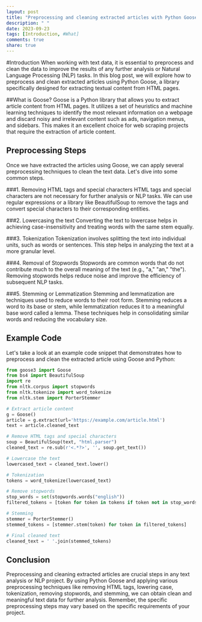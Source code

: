 ```yaml
---
layout: post
title: "Preprocessing and cleaning extracted articles with Python Goose"
description: " "
date: 2023-09-23
tags: [Introduction, #What]
comments: true
share: true
---
```


#Introduction
When working with text data, it is essential to preprocess and clean the data to improve the results of any further analysis or Natural Language Processing (NLP) tasks. In this blog post, we will explore how to preprocess and clean extracted articles using Python Goose, a library specifically designed for extracting textual content from HTML pages.

##What is Goose?
Goose is a Python library that allows you to extract article content from HTML pages. It utilizes a set of heuristics and machine learning techniques to identify the most relevant information on a webpage and discard noisy and irrelevant content such as ads, navigation menus, and sidebars. This makes it an excellent choice for web scraping projects that require the extraction of article content.

## Preprocessing Steps
Once we have extracted the articles using Goose, we can apply several preprocessing techniques to clean the text data. Let's dive into some common steps.

###1. Removing HTML tags and special characters
HTML tags and special characters are not necessary for further analysis or NLP tasks. We can use regular expressions or a library like BeautifulSoup to remove the tags and convert special characters to their corresponding entities.

###2. Lowercasing the text
Converting the text to lowercase helps in achieving case-insensitivity and treating words with the same stem equally.

###3. Tokenization
Tokenization involves splitting the text into individual units, such as words or sentences. This step helps in analyzing the text at a more granular level.

###4. Removal of Stopwords
Stopwords are common words that do not contribute much to the overall meaning of the text (e.g., "a," "an," "the"). Removing stopwords helps reduce noise and improve the efficiency of subsequent NLP tasks.

###5. Stemming or Lemmatization
Stemming and lemmatization are techniques used to reduce words to their root form. Stemming reduces a word to its base or stem, while lemmatization reduces it to a meaningful base word called a lemma. These techniques help in consolidating similar words and reducing the vocabulary size.

## Example Code
Let's take a look at an example code snippet that demonstrates how to preprocess and clean the extracted article using Goose and Python:

```python
from goose3 import Goose
from bs4 import BeautifulSoup
import re
from nltk.corpus import stopwords
from nltk.tokenize import word_tokenize
from nltk.stem import PorterStemmer

# Extract article content
g = Goose()
article = g.extract(url='https://example.com/article.html')
text = article.cleaned_text

# Remove HTML tags and special characters
soup = BeautifulSoup(text, "html.parser")
cleaned_text = re.sub(r'<.*?>', '', soup.get_text())

# Lowercase the text
lowercased_text = cleaned_text.lower()

# Tokenization
tokens = word_tokenize(lowercased_text)

# Remove stopwords
stop_words = set(stopwords.words("english"))
filtered_tokens = [token for token in tokens if token not in stop_words]

# Stemming
stemmer = PorterStemmer()
stemmed_tokens = [stemmer.stem(token) for token in filtered_tokens]

# Final cleaned text
cleaned_text = ' '.join(stemmed_tokens)
```

## Conclusion
Preprocessing and cleaning extracted articles are crucial steps in any text analysis or NLP project. By using Python Goose and applying various preprocessing techniques like removing HTML tags, lowering case, tokenization, removing stopwords, and stemming, we can obtain clean and meaningful text data for further analysis. Remember, the specific preprocessing steps may vary based on the specific requirements of your project.